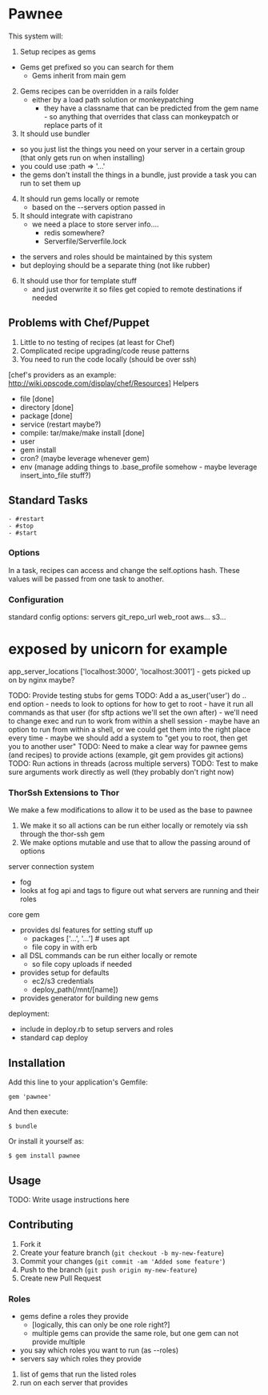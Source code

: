 # Pawnee

This system will:

1) Setup recipes as gems
  - Gems get prefixed so you can search for them
	- Gems inherit from main gem
2) Gems recipes can be overridden in a rails folder
	- either by a load path solution or monkeypatching
	  - they have a classname that can be predicted from the gem name
			- so anything that overrides that class can monkeypatch or replace parts of it
3) It should use bundler
  - so you just list the things you need on your server in a certain group (that only gets run on when installing)
  - you could use :path => '...'
  - the gems don't install the things in a bundle, just provide a task you can run to set them up
4) It should run gems locally or remote
	- based on the --servers option passed in
5) It should integrate with capistrano
	- we need a place to store server info....
		- redis somewhere?
		- Serverfile/Serverfile.lock
  - the servers and roles should be maintained by this system
  - but deploying should be a separate thing (not like rubber)
6) It should use thor for template stuff
	- and just overwrite it so files get copied to remote destinations if needed


Problems with Chef/Puppet
-------------------------

1) Little to no testing of recipes (at least for Chef)
2) Complicated recipe upgrading/code reuse patterns
3) You need to run the code locally (should be over ssh)

[chef's providers as an example: http://wiki.opscode.com/display/chef/Resources]
Helpers
- file [done]
- directory [done]
- package [done]
- service (restart maybe?)
- compile: tar/make/make install [done]
- user
- gem install
- cron? (maybe leverage whenever gem)
- env (manage adding things to .base_profile somehow - maybe leverage insert_into_file stuff?)

## Standard Tasks
	- #restart
	- #stop
	- #start


### Options
In a task, recipes can access and change the self.options hash.  These values will be
passed from one task to another.

### Configuration

standard config options:
servers
git_repo_url
web_root
aws...
s3...

# exposed by unicorn for example
app_server_locations ['localhost:3000', 'localhost:3001'] - gets picked up on by nginx maybe?


TODO: Provide testing stubs for gems
TODO: Add a as_user('user') do .. end option
				- needs to look to options for how to get to root
				- have it run all commands as that user (for sftp actions we'll set the own after)
				- we'll need to change exec and run to work from within a shell session
					- maybe have an option to run from within a shell, or we could get them into the right place every time
				- maybe we should add a system to "get you to root, then get you to another user"
TODO: Need to make a clear way for pawnee gems (and recipes) to provide actions (example, git gem provides git actions)
TODO: Run actions in threads (across multiple servers)
TODO: Test to make sure arguments work directly as well (they probably don't right now)




### ThorSsh Extensions to Thor
We make a few modifications to allow it to be used as the base to pawnee
1) We make it so all actions can be run either locally or remotely via ssh through the thor-ssh gem
2) We make options mutable and use that to allow the passing around of options




server connection system
  - fog
  - looks at fog api and tags to figure out what servers are running and their roles

core gem
  - provides dsl features for setting stuff up
    - packages ['...', '...']  # uses apt
    - file copy in with erb
  - all DSL commands can be run either locally or remote
    - so file copy uploads if needed
  - provides setup for defaults
    - ec2/s3 credentials
    - deploy_path(/mnt/[name])
  - provides generator for building new gems

deployment:
  - include in deploy.rb to setup servers and roles
  - standard cap deploy











## Installation

Add this line to your application's Gemfile:

    gem 'pawnee'

And then execute:

    $ bundle

Or install it yourself as:

    $ gem install pawnee

## Usage

TODO: Write usage instructions here

## Contributing

1. Fork it
2. Create your feature branch (`git checkout -b my-new-feature`)
3. Commit your changes (`git commit -am 'Added some feature'`)
4. Push to the branch (`git push origin my-new-feature`)
5. Create new Pull Request




### Roles
- gems define a roles they provide
	- [logically, this can only be one role right?]
	- multiple gems can provide the same role, but one gem can not provide multiple
- you say which roles you want to run (as --roles)
- servers say which roles they provide

1) list of gems that run the listed roles
2) run on each server that provides

